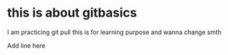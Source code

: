 # this is about gitbasics

I am practicing git pull
this is for learning purpose
and wanna change smth

Add line here
